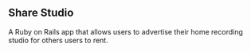 ## Share Studio

A Ruby on Rails app that allows users to advertise their home recording studio for others users to rent.
